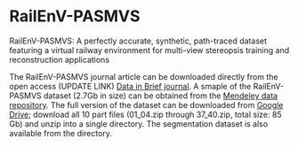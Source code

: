# RailEnV-PASMVS
RailEnV-PASMVS: A perfectly accurate, synthetic, path-traced dataset featuring a virtual railway environment for multi-view stereopsis training and reconstruction applications

The RailEnV-PASMVS journal article can be downloaded directly from the open access (UPDATE LINK) [Data in Brief journal](https://doi.org/10.1016/j.dib.2020.106219). A smaple of the RailEnV-PASMVS dataset (2.7Gb in size) can be obtained from the [Mendeley data repository](http://www.doi.org/10.17632/xrwb9m37gd.1). The full version of the dataset can be downloaded from [Google Drive](https://drive.google.com/drive/folders/1E2EB3AEjciT95E3D2V2HuPeSggHRQvrz?usp=sharing); download all 10 part files (01_04.zip through 37_40.zip, total size: 85 Gb) and unzip into a single directory. The segmentation dataset is also available from the directory.

